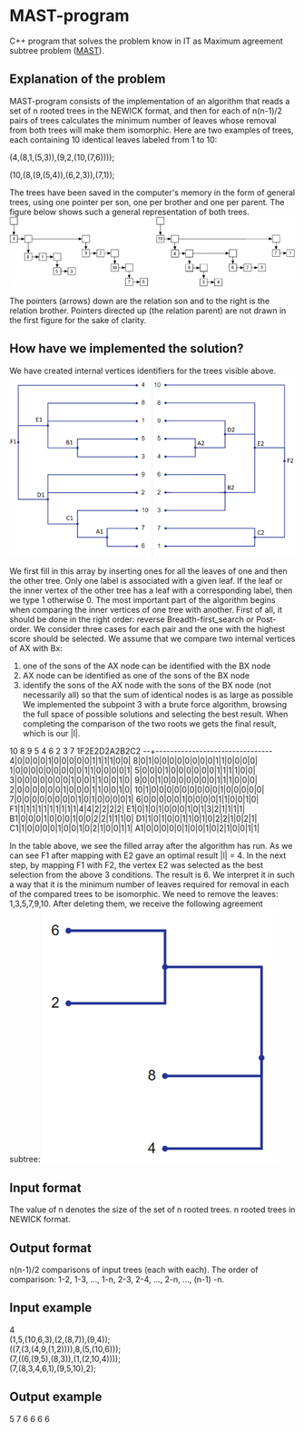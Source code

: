 # MAST-program
C++ program that solves the problem know in IT as Maximum agreement subtree problem ([MAST](https://en.wikipedia.org/wiki/Maximum_agreement_subtree_problem)).

## Explanation of the problem

MAST-program consists of the implementation of an algorithm that reads a set of n rooted trees in the NEWICK format, and then for each of n(n-1)/2 pairs of trees calculates the minimum number of leaves whose removal from both trees will make them isomorphic. 
Here are two examples of trees, each containing 10 identical leaves labeled from 1 to 10:

(4,(8,1,(5,3)),(9,2,(10,(7,6))));

(10,(8,(9,(5,4)),(6,2,3)),(7,1));

The trees have been saved in the computer's memory in the form of general trees, using one pointer per son, one per brother and one per parent. The figure below shows such a general representation of both trees.
![image1]( https://github.com/JoseManuelMoyaVargas/MAST-program/blob/master/sources/image1.png)

The pointers (arrows) down are the relation son and to the right is the relation brother. Pointers directed up (the relation parent) are not drawn in the first figure for the sake of clarity. 

## How have we implemented the solution?

We have created internal vertices identifiers for the trees visible above.
![image3]( https://github.com/JoseManuelMoyaVargas/MAST-program/blob/master/sources/image3.png)

We first fill in this array by inserting ones for all the leaves of one and then the other tree. Only one label is associated with a given leaf. If the leaf or the inner vertex of the other tree has a leaf with a corresponding label, then we type 1 otherwise 0. The most important part of the algorithm begins when comparing the inner vertices of one tree with another. First of all, it should be done in the right order: reverse Breadth-first_search or Post-order. We consider three cases for each pair and the one with the highest score should be selected. We assume that we compare two internal vertices of AX with Bx:
1.	one of the sons of the AX node can be identified with the BX node
2.	AX node can be identified as one of the sons of the BX node
3.	identify the sons of the AX node with the sons of the BX node (not necessarily all) so that the sum of identical nodes is as large as possible
We implemented the subpoint 3 with a brute force algorithm, browsing the full space of possible solutions and selecting the best result. When completing the comparison of the two roots we gets the final result, which is our |l|.

  10 8 9 5 4 6 2 3 7 1F2E2D2A2B2C2 
--+--------------------------------  
 4|0|0|0|0|1|0|0|0|0|0|1|1|1|1|0|0| 
 8|0|1|0|0|0|0|0|0|0|0|1|1|0|0|0|0| 
 1|0|0|0|0|0|0|0|0|0|1|1|0|0|0|0|1| 
 5|0|0|0|1|0|0|0|0|0|0|1|1|1|1|0|0| 
 3|0|0|0|0|0|0|0|1|0|0|1|1|0|0|1|0| 
 9|0|0|1|0|0|0|0|0|0|0|1|1|1|0|0|0| 
 2|0|0|0|0|0|0|1|0|0|0|1|1|0|0|1|0| 
10|1|0|0|0|0|0|0|0|0|0|1|0|0|0|0|0| 
 7|0|0|0|0|0|0|0|0|1|0|1|0|0|0|0|1| 
 6|0|0|0|0|0|1|0|0|0|0|1|1|0|0|1|0| 
F1|1|1|1|1|1|1|1|1|1|1|4|4|2|2|2|2| 
E1|0|1|0|1|0|0|0|1|0|1|3|2|1|1|1|1| 
B1|0|0|0|1|0|0|0|1|0|0|2|2|1|1|1|0| 
D1|1|0|1|0|0|1|1|0|1|0|2|2|1|0|2|1| 
C1|1|0|0|0|0|1|0|0|1|0|2|1|0|0|1|1| 
A1|0|0|0|0|0|1|0|0|1|0|2|1|0|0|1|1|  

In the table above, we see the filled array after the algorithm has run. As we can see F1 after mapping with E2 gave an optimal result |l| = 4. In the next step, by mapping F1 with F2, the vertex E2 was selected as the best selection from the above 3 conditions. The result is 6. We interpret it in such a way that it is the minimum number of leaves required for removal in each of the compared trees to be isomorphic. We need to remove the leaves: 1,3,5,7,9,10. After deleting them, we receive the following agreement subtree:
![image4]( https://github.com/JoseManuelMoyaVargas/MAST-program/blob/master/sources/image4.png)

## Input format

The value of n denotes the size of the set of n rooted trees.
n rooted trees in NEWICK format.

## Output format

n(n-1)/2 comparisons of input trees (each with each). The order of comparison: 1-2, 1-3, ..., 1-n, 2-3, 2-4, ..., 2-n, ..., (n-1) -n.

## Input example

4   
(1,5,(10,6,3),(2,(8,7)),(9,4));  
((7,(3,(4,9,(1,2)))),8,(5,(10,6)));  
(7,((6,(9,5),(8,3)),(1,(2,10,4))));  
(7,(8,3,4,6,1),(9,5,10),2);  

## Output example

5
7
6
6
6
6




